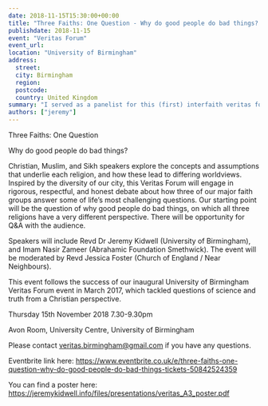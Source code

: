 ```yaml
---
date: 2018-11-15T15:30:00+00:00
title: "Three Faiths: One Question - Why do good people do bad things? (Panelist)"
publishdate: 2018-11-15
event: "Veritas Forum"
event_url:
location: "University of Birmingham"
address:
  street: 
  city: Birmingham
  region:
  postcode:
  country: United Kingdom
summary: "I served as a panelist for this (first) interfaith veritas forum"
authors: ["jeremy"]
---
```


Three Faiths: One Question

Why do good people do bad things?

Christian, Muslim, and Sikh speakers explore the concepts and assumptions that underlie each religion, and how these lead to differing worldviews. Inspired by the diversity of our city, this Veritas Forum will engage in rigorous, respectful, and honest debate about how three of our major faith groups answer some of life’s most challenging questions. Our starting point will be the question of why good people do bad things, on which all three religions have a very different perspective. There will be opportunity for Q&A with the audience.

Speakers will include Revd Dr Jeremy Kidwell (University of Birmingham), and Imam Nasir Zameer (Abrahamic Foundation Smethwick). The event will be moderated by Revd Jessica Foster (Church of England / Near Neighbours).

This event follows the success of our inaugural University of Birmingham Veritas Forum event in March 2017, which tackled questions of science and truth from a Christian perspective.

Thursday 15th November 2018 7.30-9.30pm

Avon Room, University Centre, University of Birmingham

Please contact veritas.birmingham@gmail.com if you have any questions.

Eventbrite link here: https://www.eventbrite.co.uk/e/three-faiths-one-question-why-do-good-people-do-bad-things-tickets-50842524359

You can find a poster here: https://jeremykidwell.info/files/presentations/veritas_A3_poster.pdf